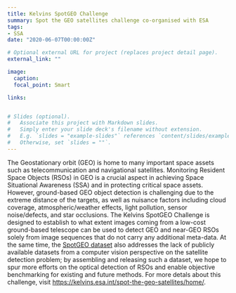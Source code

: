 ```yaml
---
title: Kelvins SpotGEO Challenge
summary: Spot the GEO satellites challenge co-organised with ESA
tags:
- SSA
date: "2020-06-07T00:00:00Z"

# Optional external URL for project (replaces project detail page).
external_link: ""

image:
  caption: 
  focal_point: Smart

links:


# Slides (optional).
#   Associate this project with Markdown slides.
#   Simply enter your slide deck's filename without extension.
#   E.g. `slides = "example-slides"` references `content/slides/example-slides.md`.
#   Otherwise, set `slides = ""`.
---
```


The Geostationary orbit (GEO) is home to many important space assets such as telecommunication and navigational satellites. Monitoring Resident Space Objects (RSOs) in GEO is a crucial aspect in achieving Space Situational Awareness (SSA) and in protecting critical space assets. However, ground-based GEO object detection is challenging due to the extreme distance of the targets, as well as nuisance factors including cloud coverage, atmospheric/weather effects, light pollution, sensor noise/defects, and star occlusions. The Kelvins SpotGEO Challenge is designed to establish to what extent images coming from a low-cost ground-based telescope can be used to detect GEO and near-GEO RSOs solely from image sequences that do not carry any additional meta-data. At the same time, the [SpotGEO dataset](https://doi.org/10.5281/zenodo.3874326) also addresses the lack of publicly available datasets from a computer vision perspective on the satellite detection problem; by assembling and releasing such a dataset, we hope to spur more efforts on the optical detection of RSOs and enable objective benchmarking for existing and future methods. For more detals about this challenge, visit https://kelvins.esa.int/spot-the-geo-satellites/home/.
